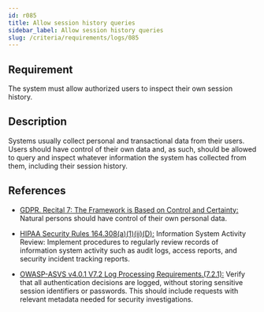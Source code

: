 ```yaml
---
id: r085
title: Allow session history queries
sidebar_label: Allow session history queries
slug: /criteria/requirements/logs/085
---
```


## Requirement

The system must allow authorized users
to inspect their own session history.

## Description

Systems usually collect personal
and transactional data from their users.
Users should have control
of their own data and,
as such,
should be allowed to query
and inspect whatever information
the system has collected from them,
including their session history.

## References

- [GDPR. Recital 7: The Framework is Based on Control and Certainty:](https://gdpr-info.eu/recitals/no-7/)
Natural persons should have control
of their own personal data.

- [HIPAA Security Rules 164.308(a)(1)(ii)(D):](https://www.law.cornell.edu/cfr/text/45/164.308)
Information System Activity Review:
Implement procedures
to regularly review records of information system activity
 such as audit logs, access reports,
and security incident tracking reports.

- [OWASP-ASVS v4.0.1 V7.2 Log Processing Requirements.(7.2.1):](https://owasp.org/www-pdf-archive/OWASP_Application_Security_Verification_Standard_4.0-en.pdf)
Verify that all authentication decisions
are logged,
without storing sensitive session identifiers
or passwords.
This should include requests
with relevant metadata needed
for security investigations.
